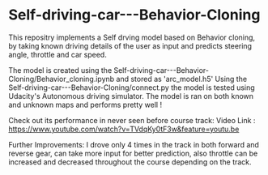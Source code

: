 # Self-driving-car---Behavior-Cloning



This repositry implements a Self drving model based on Behavior cloning, by taking known driving details of the user as input and predicts steering angle, throttle and car speed. 

The model is created using the Self-driving-car---Behavior-Cloning/Behavior_cloning.ipynb and stored as 'arc_model.h5'
Using the Self-driving-car---Behavior-Cloning/connect.py the model is tested using Udacity's Autonomous driving simulator.
The model is ran on both known and unknown maps and performs pretty well ! 

Check out its performance in never seen before course track:
Video Link : https://www.youtube.com/watch?v=TVdqKy0tF3w&feature=youtu.be

Further Improvements: 
I drove only 4 times in the track in both forward and reverse gear, can take more input for better prediction, also throttle can be increased and decreased throughout the course depending on the track. 
